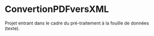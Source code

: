 # ConvertionPDFversXML

Projet entrant dans le cadre du pré-traitement à la fouille de données (texte).
